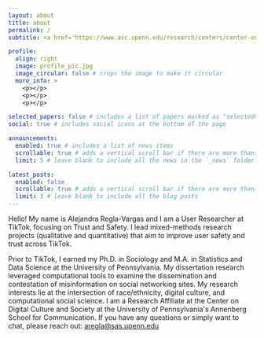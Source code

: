 ```yaml
---
layout: about
title: about
permalink: /
subtitle: <a href='https://www.asc.upenn.edu/research/centers/center-on-digital-culture-and-society/people'>University of Pennsylvania</a> 

profile:
  align: right
  image: profile_pic.jpg
  image_circular: false # crops the image to make it circular
  more_info: >
    <p></p>
    <p></p>
    <p></p>

selected_papers: false # includes a list of papers marked as "selected={true}"
social: true # includes social icons at the bottom of the page

announcements:
  enabled: true # includes a list of news items
  scrollable: true # adds a vertical scroll bar if there are more than 3 news items
  limit: 5 # leave blank to include all the news in the `_news` folder

latest_posts:
  enabled: false
  scrollable: true # adds a vertical scroll bar if there are more than 3 new posts items
  limit: 3 # leave blank to include all the blog posts
---
```


Hello! My name is Alejandra Regla-Vargas and I am a User Researcher at TikTok, focusing on Trust and Safety. I lead mixed-methods research projects (qualitative and quantitative) that aim to improve user safety and trust across TikTok. 

Prior to TikTok, I earned my Ph.D. in Sociology and M.A. in Statistics and Data Science at the University of Pennsylvania. My dissertation research leveraged computational tools to examine the dissemination and contestation of misinformation on social networking sites. My research interests lie at the intersection of race/ethnicity, digital culture, and computational social science. I am a Research Affiliate at the Center on Digital Culture and Society at the University of Pennsylvania's Annenberg School for Communication. If you have any questions or simply want to chat, please reach out: <aregla@sas.upenn.edu>




